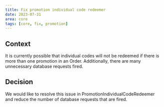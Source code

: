 ```yaml
---
title: Fix promotion individual code redeemer
date: 2023-07-31
area: core
tags: [core, fix, promotion]
---
```


## Context

It is currently possible that individual codes will not be redeemed if there is more than one promotion in an Order. 
Additionally, there are many unnecessary database requests fired.

## Decision

We would like to resolve this issue in PromotionIndividualCodeRedeemer and reduce the number of database requests that are fired.
